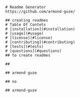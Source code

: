 
    # Readme Generator
    https://github.com/armond-guze/
    
    ## creating readmes
    # Table Of Contets
    # [installation](#installation)
    # [usage](#usage)
    # [license](#license)
    # [contributing](#contributing)
    # [tests](#tests)
    # [questions](#questions)
    ## to create readmes
    
    ## 
    
    ## armond guze
    
    ## no
    
    ## armond-guze
    
